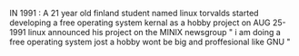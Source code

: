 IN  1991 : A  21 year  old finland  student  named  linux torvalds started  developing a free operating system kernal  as a hobby  project  on AUG  25-1991 linux announced his project  on the  MINIX newsgroup 
" i am doing  a free  operating system  jost a hobby  wont be  big  and proffesional  like GNU "
